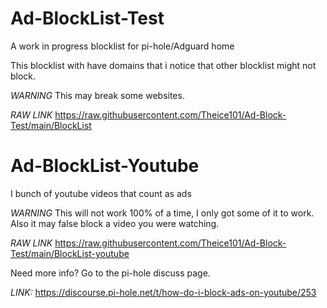 # Ad-BlockList-Test

A work in progress blocklist for pi-hole/Adguard home

This blocklist with have domains that i notice that other blocklist might not block.

*WARNING* This may break some websites.

*RAW LINK* https://raw.githubusercontent.com/Theice101/Ad-Block-Test/main/BlockList

# Ad-BlockList-Youtube

I bunch of youtube videos that count as ads

*WARNING* This will not work 100% of a time, I only got some of it to work. Also it may false block a video you were watching.

*RAW LINK* https://raw.githubusercontent.com/Theice101/Ad-Block-Test/main/BlockList-youtube

Need more info? Go to the pi-hole discuss page.

*LINK:* https://discourse.pi-hole.net/t/how-do-i-block-ads-on-youtube/253
